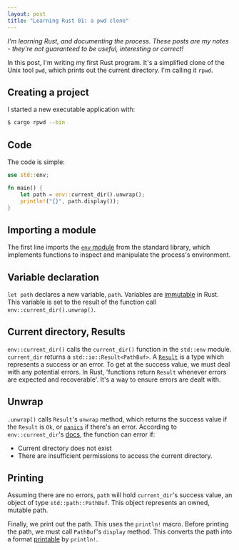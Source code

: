 ```yaml
---
layout: post
title: "Learning Rust 01: a pwd clone"
---
```


*I'm learning Rust, and documenting the process. These posts are my notes -
they're not guaranteed to be useful, interesting or correct!*

In this post, I'm writing my first Rust program. It's a simplified clone of the
Unix tool `pwd`, which prints out the current directory. I'm calling it `rpwd`.

## Creating a project

I started a new executable application with:

```sh
$ cargo rpwd --bin
```

## Code

The code is simple:

```rust
use std::env;

fn main() {
    let path = env::current_dir().unwrap();
    println!("{}", path.display());
}
```

## Importing a module

The first line imports the [`env`
module](https://doc.rust-lang.org/std/env/index.html) from the standard
library, which implements functions to inspect and manipulate the process's
environment.

## Variable declaration

`let path` declares a new variable, `path`. Variables are
[immutable](https://doc.rust-lang.org/book/second-edition/ch03-01-variables-and-mutability.html)
in Rust. This variable is set to the result of the function call
`env::current_dir().unwrap()`.

## Current directory, Results

`env::current_dir()` calls the `current_dir()` function in the `std::env`
module. `current_dir` returns a `std::io::Result<PathBuf>`. A
[`Result`](https://doc.rust-lang.org/std/result/index.html) is a type which
represents a success or an error. To get at the success value, we must deal with
any potential errors. In Rust, 'functions return `Result` whenever errors are
expected and recoverable'. It's a way to ensure errors are dealt with.

## Unwrap

`.unwrap()` calls `Result`'s `unwrap` method, which returns the success value if
the `Result` is `Ok`, or
[`panics`](https://doc.rust-lang.org/std/macro.panic.html) if there's an error.
According to `env::current_dir`'s
[docs](https://doc.rust-lang.org/std/env/fn.current_dir.html#errors), the
function can error if:

- Current directory does not exist
- There are insufficient permissions to access the current directory.

## Printing

Assuming there are no errors, `path` will hold `current_dir`'s success value, an
object of type `std::path::PathBuf`. This object represents an owned, mutable
path.

Finally, we print out the path. This uses the `println!` macro. Before printing
the path, we must call `PathBuf`'s `display` method. This converts the path into
a format [printable](https://stackoverflow.com/a/24061240) by `println!`.
